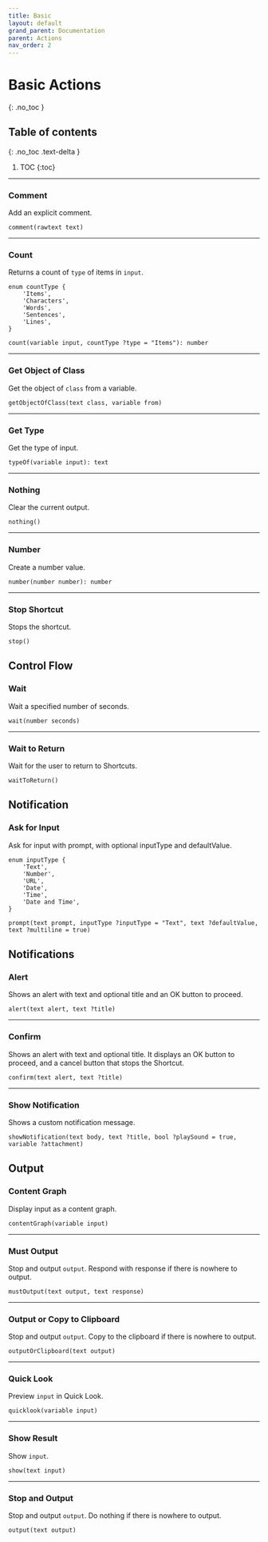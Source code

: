 ```yaml
---
title: Basic
layout: default
grand_parent: Documentation
parent: Actions
nav_order: 2
---
```


# Basic Actions
{: .no_toc }

## Table of contents
{: .no_toc .text-delta }

1. TOC
{:toc}

---

### Comment

Add an explicit comment.

```
comment(rawtext text)
```

---

### Count

Returns a count of `type` of items in `input`.

```
enum countType {
    'Items',
    'Characters',
    'Words',
    'Sentences',
    'Lines',
}

count(variable input, countType ?type = "Items"): number
```

---

### Get Object of Class

Get the object of `class` from a variable.

```
getObjectOfClass(text class, variable from)
```

---

### Get Type

Get the type of input.

```
typeOf(variable input): text
```

---

### Nothing

Clear the current output.

```
nothing()
```

---

### Number

Create a number value.

```
number(number number): number
```

---

### Stop Shortcut

Stops the shortcut.

```
stop()
```

## Control Flow

### Wait

Wait a specified number of seconds.

```
wait(number seconds)
```

---

### Wait to Return

Wait for the user to return to Shortcuts.

```
waitToReturn()
```

## Notification

### Ask for Input

Ask for input with prompt, with optional inputType and defaultValue.

```
enum inputType {
    'Text',
    'Number',
    'URL',
    'Date',
    'Time',
    'Date and Time',
}

prompt(text prompt, inputType ?inputType = "Text", text ?defaultValue, text ?multiline = true)
```

## Notifications

### Alert

Shows an alert with text and optional title and an OK button to proceed.

```
alert(text alert, text ?title)
```

---

### Confirm

Shows an alert with text and optional title. It displays an OK button to proceed, and a cancel button that stops the Shortcut.

```
confirm(text alert, text ?title)
```

---

### Show Notification

Shows a custom notification message.

```
showNotification(text body, text ?title, bool ?playSound = true, variable ?attachment)
```

## Output

### Content Graph

Display input as a content graph.

```
contentGraph(variable input)
```

---

### Must Output

Stop and output `output`. Respond with response if there is nowhere to output.

```
mustOutput(text output, text response)
```

---

### Output or Copy to Clipboard

Stop and output `output`. Copy to the clipboard if there is nowhere to output.

```
outputOrClipboard(text output)
```

---

### Quick Look

Preview `input` in Quick Look.

```
quicklook(variable input)
```

---

### Show Result

Show `input`.

```
show(text input)
```

---

### Stop and Output

Stop and output `output`. Do nothing if there is nowhere to output.

```
output(text output)
```
